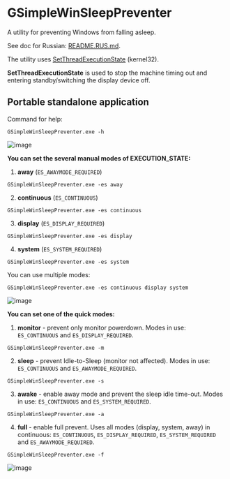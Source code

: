 # GSimpleWinSleepPreventer
A utility for preventing Windows from falling asleep.

See doc for Russian: [README.RUS.md](https://github.com/DrGennadius/GSimpleWinSleepPreventer/blob/master/README.RUS.md).

The utility uses [SetThreadExecutionState](https://docs.microsoft.com/en-us/windows/win32/api/winbase/nf-winbase-setthreadexecutionstate) (kernel32).

**SetThreadExecutionState** is used to stop the machine timing out and entering standby/switching the display device off.

## Portable standalone application

Command for help:

```shell
GSimpleWinSleepPreventer.exe -h
```

![image](https://user-images.githubusercontent.com/27915885/141684747-f0d35e9d-c04a-4d04-a4b4-d2a89f78b450.png)

**You can set the several manual modes of EXECUTION_STATE:**

1. **away** (`ES_AWAYMODE_REQUIRED`)

```shell
GSimpleWinSleepPreventer.exe -es away
```

2. **continuous** (`ES_CONTINUOUS`)

```shell
GSimpleWinSleepPreventer.exe -es continuous
```

3. **display** (`ES_DISPLAY_REQUIRED`)

```shell
GSimpleWinSleepPreventer.exe -es display
```

4. **system** (`ES_SYSTEM_REQUIRED`)

```shell
GSimpleWinSleepPreventer.exe -es system
```

You can use multiple modes:

```shell
GSimpleWinSleepPreventer.exe -es continuous display system
```

![image](https://user-images.githubusercontent.com/27915885/141684828-e40b7e3e-7ed7-43d0-ac24-88a7ffc5b38b.png)

**You can set one of the quick modes:**

1. **monitor** - prevent only monitor powerdown. Modes in use: `ES_CONTINUOUS` and `ES_DISPLAY_REQUIRED`.

```shell
GSimpleWinSleepPreventer.exe -m
```

2. **sleep** - prevent Idle-to-Sleep (monitor not affected). Modes in use: `ES_CONTINUOUS` and `ES_AWAYMODE_REQUIRED`.

```shell
GSimpleWinSleepPreventer.exe -s
```

3. **awake** - enable away mode and prevent the sleep idle time-out. Modes in use: `ES_CONTINUOUS` and `ES_SYSTEM_REQUIRED`.

```shell
GSimpleWinSleepPreventer.exe -a
```

4. **full** - enable full prevent. Uses all modes (display, system, away) in continuous: `ES_CONTINUOUS`, `ES_DISPLAY_REQUIRED`, `ES_SYSTEM_REQUIRED` and `ES_AWAYMODE_REQUIRED`.

```shell
GSimpleWinSleepPreventer.exe -f
```

![image](https://user-images.githubusercontent.com/27915885/141684880-a91feced-723b-42a5-8092-534e2dd296d0.png)
